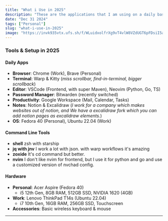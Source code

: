 ```yaml
---
title: "What i Use in 2025"
description: "These are the applications that I am using on a daily basis"
date: "Dec 31 2024"
tags: ["Personal"]
slug: "what-i-use-in-2025"
image: "https://invk935vtx.ufs.sh/f/WLuidxolfrXg9vT4vlW8VZdUGT6pFDsiI5avqCrlB0xYmMh7"
---
```


### Tools & Setup in 2025

#### **Daily Apps**
- **Browser**: Chrome (Work), Brave (Personal)  
- **Terminal**: Warp & Kitty (*miss scrollbar, find-in-terminal, bigger scrollback*)  
- **Editor**: VSCode (Frontend, with super Maven), Neovim (Python, Go, TS)  
- **Password Manager**: Bitwarden (recently switched)  
- **Productivity**: Google Workspace (Mail, Calendar, Tasks)  
- **Notes**: Notion & Excalidraw (*I work for a company which makes websites out of notion, and We have a excalidraw fork which you can add notion pages as excalidraw elements.*)  
- **OS**: Fedora 40 (Personal), Ubuntu 22.04 (Work)  

#### Command Line Tools
- **shell** zsh with starship
- **jq with jnv** I work a lot with json. with warp workflows it's amazing
- **zoxide** It's cd command but better.
- **nvim** I don't like nvim for frontend, but I use it for python and go and use a customized version of nvchad config.

#### **Hardware**
- **Personal**: Acer Aspire (Fedora 40)  
  - i5 12th Gen, 8GB RAM, 512GB SSD, NVIDIA 1620 (4GB)  
- **Work**: Lenovo ThinkPad T14s (Ubuntu 22.04)  
  - i7 10th Gen, 16GB RAM, 256GB SSD, Touchscreen  
- **Accessories**: Basic wireless keyboard & mouse  
---  

